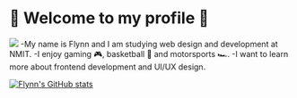 # 🗿 Welcome to my profile 🗿
<img src="https://media.giphy.com/media/poqnyDbavYXgA/giphy.gif" width="max" height="max" />
-My name is Flynn and I am studying web design and development at NMIT.
-I enjoy gaming 🎮, basketball 🏀 and motorsports 🏎️.
-I want to learn more about frontend development and UI/UX design.

[![Flynn's GitHub stats](https://github-readme-stats.vercel.app/api?username=fstevens30)](https://github.com/fstevens30/github-readme-stats)
